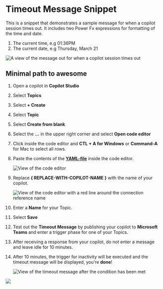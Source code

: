 # Timeout Message Snippet

This is a snippet that demonstrates a sample message for when a copilot session times out. It includes two Power Fx expressions for formatting of the time and date.

1. The current time, e.g 01:36PM
1. The current date, e.g Thursday, March 21

![A view of the message out for when a copilot session times out](./assets/timeout-message-node.jpg)

## Minimal path to awesome

1. Open a copilot in **Copilot Studio**
1. Select **Topics**
1. Select **+ Create**
1. Select **Topic**
1. Select **Create from blank**
1. Select the **...** in the upper right corner and select **Open code editor**
1. Click inside the code editor and **CTL + A for Windows** or **Command-A** for Mac to select all rows.
1. Paste the contents of the **[YAML-file](./source/timeout-message.yaml)** inside the code editor.

    ![View of the code editor](./assets/code-editor-copied-YAML.jpg)

1. Replace **{ REPLACE-WITH-COPILOT-NAME }** with the name of your copilot.

    ![View of the code editor with a red line around the connection reference name](./assets/code-editor-with-copilot-name.jpg)

1. Enter a **Name** for your Topic.
1. Select **Save**
1. Test out the **Timeout Message** by publishing your copilot to **Microsoft Teams** and enter a trigger phase for one of your Topics.
1. After receiving a response from your copilot, do not enter a message and leave idle for 10 minutes.
1. After 10 minutes, the trigger for inactivity will be executed and the timeout message will be displayed, you're **done**!

    ![View of the timeout message after the condition has been met](./assets/timeout-message-output-in-Microsoft-Teams.jpg)

<img src="https://m365-visitor-stats.azurewebsites.net/powerplatform-snippets/copilot-studio/timeout-message-topic" aria-hidden="true" />
